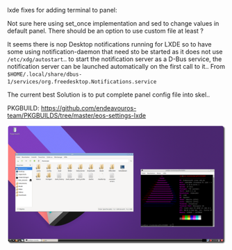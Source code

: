 lxde fixes for adding terminal to panel:

Not sure here using set_once implementation and sed to change values in default panel.
There should be an option to use custom file at least ? 

It seems there is nop Desktop notifications running for LXDE so to have some using notification-daemon that need sto be started as it does not use `/etc/xdg/autostart`.. to start the notification server as a D-Bus service, the notification server can be launched automatically on the first call to it..
From `$HOME/.local/share/dbus-1/services/org.freedesktop.Notifications.service`

The current best Solution is to put complete panel config file into skel.. 

PKGBUILD:
https://github.com/endeavouros-team/PKGBUILDS/tree/master/eos-settings-lxde

![eos-lxde](https://raw.githubusercontent.com/endeavouros-team/endeavouros-DE-fixes/main/lxde/lxde.png)
